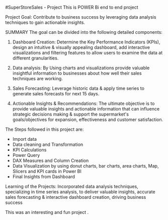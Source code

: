 #SuperStoreSales - Project
This is POWER Bi end to end project

Project Goal: Contribute to business success by leveraging data analysis techniques to gain actionable insights.
 
SUMMARY
The goal can be divided into the following detailed components:
 
1. Dashboard Creation: Determine the Key Performance Indicators (KPIs), design an intuitive & visually appealing dashboard, add interactive visualizations and filtering features to allow users to examine the data at different granularities.
 
2. Data analysis: By Using charts and visualizations provide valuable insightful information to businesses about how well their sales techniques are working.
 
3. Sales Forecasting: Leverage historic data & apply time series to generate sales forecasts for next 15 days.
 
4. Actionable Insights & Recommendations: The ultimate objective is to provide valuable insights and actionable information that can influence strategic decisions making & support the supermarket's goals/objectives for expansion, effectiveness and customer satisfaction.

The Steps followed in this project are:
* Import data
* Data cleaning and Transformation
* KPI Calculations
* Power Query
* DAX Measures and Column Creation
* Data Visualization by using donut charts, bar charts, area charts, Map, Slicers and KPI cards in Power BI
* Final Insights from Dashboard


Learning of the Projects:
Incorporated data analysis techniques, specializing in time series analysis, to deliver valuable insights, accurate sales forecasting & interactive dashboard creation, driving business success

This was an interesting and fun project .
